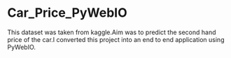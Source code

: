 # Car_Price_PyWebIO
This dataset was taken from kaggle.Aim was to predict the second hand price of the car.I converted this project into an end to end application using PyWebIO.

